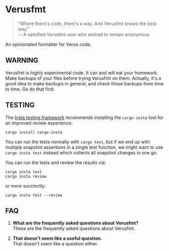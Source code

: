 # Verusfmt

> "Where there's code, there's a way. And Verusfmt knows the best way."  
>   -- A satisfied Verusfmt user who wished to remain anonymous

An opinionated formatter for Verus code.

## WARNING

Verusfmt is highly experimental code. It can and _will_ eat your homework. Make
backups of your files before trying Verusfmt on them. Actually, it's a good idea
to make backups in general, and check those backups from time to time. Go do
that first.

## TESTING

The [Insta testing framework](https://insta.rs) recommends installing the `cargo-insta` tool for 
an improved review experience:
```
cargo install cargo-insta
```

You can run the tests normally with `cargo test`, but if we end up with
multiple snapshot assertions in a single test function, we might want to use
`cargo insta test` instead which collects all snapshot changes in one go.

You can run the tests and review the results via:
```
cargo insta test
cargo insta review
```
or more succinctly:
```
cargo insta test --review
```

## FAQ

1. **What are the frequently asked questions about Verusfmt?**  
These are the frequently asked questions about Verusfmt.

1. **That doesn't seem like a useful question.**  
That doesn't seem like a question either.
